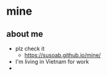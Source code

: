 # mine

## about me
 - plz check it
   - https://susoab.github.io/mine/
 - I'm living in Vietnam for work
 - 

